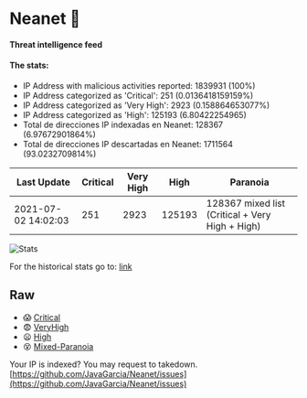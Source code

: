 # Neanet :hocho:
#### Threat intelligence feed
#### The stats:

- IP Address with malicious activities reported: 1839931 (100%)
- IP Address categorized as 'Critical':  251 (0.0136418159159%)
- IP Address categorized as 'Very High':  2923 (0.158864653077%)
- IP Address categorized as 'High':  125193 (6.80422254965)
- Total de direcciones IP indexadas en Neanet:  128367 (6.97672901864%)
- Total de direcciones IP descartadas en Neanet:  1711564 (93.0232709814%)

| Last Update | Critical | Very High | High | Paranoia |
| --- | --- | --- | --- | --- |
| 2021-07-02 14:02:03 | 251 | 2923 | 125193 | 128367 mixed list (Critical + Very High + High)|

![Stats](https://docs.google.com/spreadsheets/d/e/2PACX-1vSnaNMIXVabIpDJjufMlzH7poXnshF3mgd8Is1g9ytUEzVsP5my4Trn8f-xkoLLQ38xpL3HtmUexLo6/pubchart?oid=501124687&format=image)

For the historical stats go to: [link](/stats.csv)
## Raw
- :scream: [Critical](https://raw.githubusercontent.com/JavaGarcia/Neanet/master/blacklists/neanet_critical.txt)
- :fearful: [VeryHigh](https://raw.githubusercontent.com/JavaGarcia/Neanet/master/blacklists/neanet_veryHigh.txtt)
- :frowning: [High](https://raw.githubusercontent.com/JavaGarcia/Neanet/master/blacklists/neanet_high.txt)
- :dizzy_face: [Mixed-Paranoia](https://raw.githubusercontent.com/JavaGarcia/Neanet/master/blacklists/neanet_all.txt)


Your IP is indexed? You may request to takedown. [https://github.com/JavaGarcia/Neanet/issues](https://github.com/JavaGarcia/Neanet/issues)




























































































































































































































































































































































































































































































































































































































































































































































































































































































































































































































































































































































































































































































































































































































































































































































































































































































































































































































































































































































































































































































































































































































































































































































































































































































































































































































































































































































































































































































































































































































































































































































































































































































































































































































































































































































































































































































































































































































































































































































































































































































































































































































































































































































































































































































































































































































































































































































































































































































































































































































































































































































































































































































































































































































































































































































































































































































































































































































































































































































































































































































































































































































































































































































































































































































































































































































































































































































































































































































































































































































































































































































































































































































































































































































































































































































